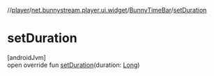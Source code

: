 //[player](../../../index.md)/[net.bunnystream.player.ui.widget](../index.md)/[BunnyTimeBar](index.md)/[setDuration](set-duration.md)

# setDuration

[androidJvm]\
open override fun [setDuration](set-duration.md)(duration: [Long](https://kotlinlang.org/api/latest/jvm/stdlib/kotlin-stdlib/kotlin/-long/index.html))

